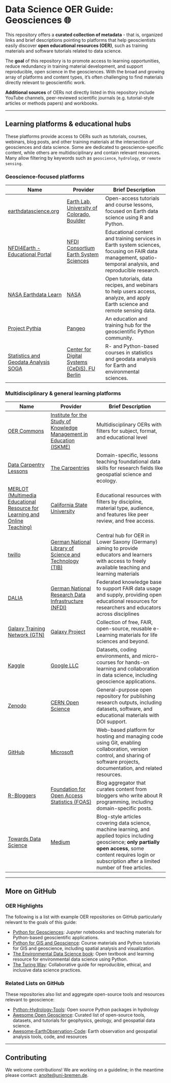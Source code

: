 # Data Science OER Guide: Geosciences 🌐

This repository offers a **curated collection of metadata** - that is, organized links and brief descriptions pointing to platforms that help geoscientists easily discover **open educational resources (OER)**, such as training materials and software tutorials related to data science. 

The **goal** of this repository is to promote access to learning opportunities, reduce redundancy in training material development, and support reproducible, open science in the geosciences. With the broad and growing array of platforms and content types, it’s often challenging to find materials directly relevant to geoscientific work.

**Additional sources** of OERs not directly listed in this repository include YouTube channels, peer-reviewed scientific journals (e.g. tutorial-style articles or methods papers) and workbooks. 

---

## Learning platforms & educational hubs

These platforms provide access to OERs such as tutorials, courses, webinars, blog posts, and other training materials at the intersection of geosciences and data science. Some are dedicated to geoscience-specific content, while others are multidisciplinary and contain relevant resources. Many allow filtering by keywords such as `geoscience`, `hydrology`, or `remote sensing`.

### Geoscience-focused platforms

| Name | Provider | Brief Description |
|------|----------|-------------------|
| [earthdatascience.org](https://www.earthdatascience.org/) | [Earth Lab, University of Colorado, Boulder](https://earthlab.colorado.edu/) | Open-access tutorials and course lessons, focused on Earth data science using R and Python. |
| [NFDI4Earth - Educational Portal](https://edutrain.nfdi4earth.de/) | [NFDI Consortium Earth System Sciences](https://www.nfdi4earth.de/) | Educational content and training services in Earth system sciences, focusing on FAIR data management, spatio-temporal analysis, and reproducible research. |
| [NASA Earthdata Learn](https://www.earthdata.nasa.gov/learn) | [NASA](https://www.nasa.gov/) | Open tutorials, data recipes, and webinars to help users access, analyze, and apply Earth science and remote sensing data. |
| [Project Pythia](https://projectpythia.org/) | [Pangeo](https://pangeo.io/) | An education and training hub for the geoscientific Python community. |
| [Statistics and Geodata Analysis SOGA](https://www.geo.fu-berlin.de/en/v/soga/) | [Center for Digital Systems (CeDiS), FU Berlin](https://www.cedis.fu-berlin.de/) | R- and Python-based courses in statistics and geodata analysis for Earth and environmental sciences. |

### Multidisciplinary & general learning platforms

| Name | Provider | Brief Description |
|------|----------|-------------------|
| [OER Commons](https://oercommons.org/) | [Institute for the Study of Knowledge Management in Education (ISKME)](https://www.iskme.org/) | Multidisciplinary OERs with filters for subject, format, and educational level | 
| [Data Carpentry Lessons](https://datacarpentry.org/lessons/) | [The Carpentries](https://carpentries.org/) | Domain-specific, lessons teaching foundational data skills for research fields like geospatial science and ecology. |
| [MERLOT (Multimedia Educational Resource for Learning and Online Teaching)](https://merlot.org/merlot/index.htm) | [California State University](https://www.calstate.edu/) | Educational resources with filters by discipline, material type, audience, and features like peer review, and free access. |
| [twillo](https://www.twillo.de/oer/web/) | [German National Library of Science and Technology (TIB)](https://www.tib.eu/) | Central hub for OER in Lower Saxony (Germany) aiming to provide educators and learners with access to freely available teaching and learning materials |
| [DALIA](https://dalia.education/) | [German National Research Data Infrastructure (NFDI)](https://www.nfdi.de/) | Federated knowledge base to support FAIR data usage and supply, providing open educational resources for researchers and educators across disciplines |
| [Galaxy Training Network (GTN)](https://training.galaxyproject.org/training-material/) | [Galaxy Project](https://galaxyproject.org/) | Collection of free, FAIR, open-source, reusable e-Learning materials for life sciences and beyond. |
| [Kaggle](https://www.kaggle.com/) | [Google LLC](https://about.google/) | Datasets, coding environments, and micro-courses for hands-on learning and collaboration in data science, including geoscience applications. |
| [Zenodo](https://zenodo.org/) | [CERN Open Science](https://openscience.cern/) | General-purpose open repository for publishing research outputs, including datasets, software, and educational materials with DOI support. |
| [GitHub](https://github.com/) | [Microsoft](https://www.microsoft.com/) | Web-based platform for hosting and managing code using Git, enabling collaboration, version control, and sharing of software projects, documentation, and related resources. |
| [R-Bloggers](https://www.r-bloggers.com/) | [Foundation for Open Access Statistics (FOAS)](https://www.foastat.org/) | Blog aggregator that curates content from bloggers who write about R programming, including domain-specific posts. |
| [Towards Data Science](https://towardsdatascience.com/) | [Medium](https://medium.com/) | Blog-style articles covering data science, machine learning, and applied topics including geoscience; **only partially open access**, some content requires login or subscription after a limited number of free articles. |

---

## More on GitHub

### OER Highlights

The following is a list with example OER repositories on GitHub particularly relevant to the goals of this guide:

- [Python for Geosciences](https://github.com/koldunovn/python_for_geosciences): Jupyter notebooks and teaching materials for Python-based geoscientific applications.
- [Python for GIS and Geoscience](https://github.com/plovercode/DS-python-geospatial): Course materials and Python tutorials for GIS and geoscience, including spatial analysis and visualization.
- [The Environmental Data Science book](https://github.com/alan-turing-institute/environmental-ds-book): Open textbook and learning resource for environmental data science using Python.
- [The Turing Way](https://github.com/the-turing-way/the-turing-way): Collaborative guide for reproducible, ethical, and inclusive data science practices.

### Related Lists on GitHub

These repositories also list and aggregate open-source tools and resources relevant to geoscience:

- [Python-Hydrology-Tools](https://github.com/raoulcollenteur/Python-Hydrology-Tools): Open source Python packages in hydrology
- [Awesome Open Geoscience](https://github.com/softwareunderground/awesome-open-geoscience): Curated list of open-source tools, datasets, and tutorials for geophysics, geology, and geospatial data science.
- [Awesome-EarthObservation-Code](https://github.com/acgeospatial/awesome-earthobservation-code?tab=readme-ov-file): Earth observation and geospatial analysis tools, code, and resources

---

## Contributing

We welcome contributions! We are working on a guideline; in the meantime please contact: anolte@uni-bremen.de.
